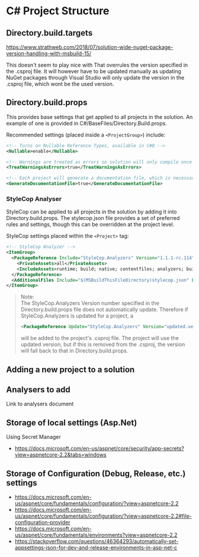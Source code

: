# C# Project Structure

## Directory.build.targets

https://www.strathweb.com/2018/07/solution-wide-nuget-package-version-handling-with-msbuild-15/

This doesn't seem to play nice with 
That overrules the version specified in the .csproj file. It will however have to be updated manually as updating NuGet packages through Visual Studio will only update the version in the .csproj file, which wont be the used version.


## Directory.build.props

This provides base settings that get applied to all projects in the solution. An example of one is provided in C#/BaseFiles/Directory.Build.props.

Recommended settings (placed inside a `<ProjectGroup>`) include:

```xml
<!-- Turns on Nullable Reference Types, available in C#8 -->
<Nullable>enable</Nullable>

<!-- Warnings are treated as errors so solution will only compile once they are fixed -->
<TreatWarningsAsErrors>true</TreatWarningsAsErrors>

<!-- Each project will generate a documentation file, which is necessary for some analyzers -->
<GenerateDocumentationFile>true</GenerateDocumentationFile>
```

### StyleCop Analyser

StyleCop can be applied to all projects in the solution by adding it into Directory.build.props.
The stylecop.json file provides a set of preferred rules and settings, though this can be overridden at the project level.

StyleCop settings placed within the `<Project>` tag:

```xml
<!-- StyleCop Analyzer -->
<ItemGroup>
  <PackageReference Include="StyleCop.Analyzers" Version="1.1.1-rc.114">
    <PrivateAssets>all</PrivateAssets>
    <IncludeAssets>runtime; build; native; contentfiles; analyzers; buildtransitive</IncludeAssets>
  </PackageReference>
  <AdditionalFiles Include="$(MSBuildThisFileDirectory)stylecop.json" Link="stylecop.json" />
</ItemGroup>
```

> Note:  
> The StyleCop.Analyzers Version number specified in the Directory.build.props file does not automatically update.
> Therefore if StyleCop.Analyzers is updated for a project, a 
> ```xml
> <PackageReference Update="StyleCop.Analyzers" Version="updated.version.no">
> ```
> will be added to the project's .csproj file.
> The project will use the updated version, but if this is removed from the .csproj, the version will fall back to that in Directory.build.props.

## Adding a new project to a solution


## Analysers to add

Link to analysers document


## Storage of local settings (Asp.Net)

Using Secret Manager
 - https://docs.microsoft.com/en-us/aspnet/core/security/app-secrets?view=aspnetcore-2.2&tabs=windows
 
## Storage of Configuration (Debug, Release, etc.) settings

 - https://docs.microsoft.com/en-us/aspnet/core/fundamentals/configuration/?view=aspnetcore-2.2
 - https://docs.microsoft.com/en-us/aspnet/core/fundamentals/configuration/?view=aspnetcore-2.2#file-configuration-provider
 - https://docs.microsoft.com/en-us/aspnet/core/fundamentals/environments?view=aspnetcore-2.2
 - https://stackoverflow.com/questions/46364293/automatically-set-appsettings-json-for-dev-and-release-environments-in-asp-net-c
